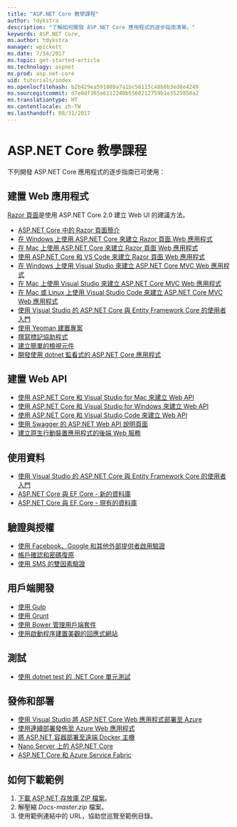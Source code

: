 ```yaml
---
title: "ASP.NET Core 教學課程"
author: tdykstra
description: "了解如何開發 ASP.NET Core 應用程式的逐步指南清單。"
keywords: ASP.NET Core,
ms.author: tdykstra
manager: wpickett
ms.date: 7/14/2017
ms.topic: get-started-article
ms.technology: aspnet
ms.prod: asp.net-core
uid: tutorials/index
ms.openlocfilehash: b2b429ea591809a7a1bc58115c48b8b3ed8e4249
ms.sourcegitcommit: d7e0df365a6112240b5560212759b1e3525850a2
ms.translationtype: HT
ms.contentlocale: zh-TW
ms.lasthandoff: 08/31/2017
---
```

# <a name="aspnet-core-tutorials"></a>ASP.NET Core 教學課程

下列開發 ASP.NET Core 應用程式的逐步指南已可使用：

## <a name="building-web-applications"></a>建置 Web 應用程式

[Razor 頁面](xref:mvc/razor-pages/index)是使用 ASP.NET Core 2.0 建立 Web UI 的建議方法。

* [ASP.NET Core 中的 Razor 頁面簡介](xref:mvc/razor-pages/index)
* [在 Windows 上使用 ASP.NET Core 來建立 Razor 頁面 Web 應用程式](xref:tutorials/razor-pages/index)
* [在 Mac 上使用 ASP.NET Core 來建立 Razor 頁面 Web 應用程式](xref:tutorials/razor-pages-mac/index)  
* [使用 ASP.NET Core 和 VS Code 來建立 Razor 頁面 Web 應用程式](xref:tutorials/razor-pages-vsc/index) 
* [在 Windows 上使用 Visual Studio 來建立 ASP.NET Core MVC Web 應用程式](first-mvc-app/index.md)
* [在 Mac 上使用 Visual Studio 來建立 ASP.NET Core MVC Web 應用程式](first-mvc-app-mac/index.md)
* [在 Mac 或 Linux 上使用 Visual Studio Code 來建立 ASP.NET Core MVC Web 應用程式](first-mvc-app-xplat/index.md)
* [使用 Visual Studio 的 ASP.NET Core 與 Entity Framework Core 的使用者入門](../data/ef-mvc/index.md)
* [使用 Yeoman 建置專案](../client-side/yeoman.md)
* [撰寫標記協助程式](../mvc/views/tag-helpers/authoring.md)
* [建立簡單的檢視元件](../mvc/views/view-components.md#walkthrough-creating-a-simple-view-component)
* [開發使用 dotnet 監看式的 ASP.NET Core 應用程式](dotnet-watch.md)

## <a name="building-web-apis"></a>建置 Web API
* [使用 ASP.NET Core 和 Visual Studio for Mac 來建立 Web API](xref:tutorials/first-web-api-mac)
* [使用 ASP.NET Core 和 Visual Studio for Windows 來建立 Web API](first-web-api.md)
* [使用 ASP.NET Core 和 Visual Studio Code 來建立 Web API](web-api-vsc.md)
* [使用 Swagger 的 ASP.NET Web API 說明頁面](web-api-help-pages-using-swagger.md)
* [建立原生行動裝置應用程式的後端 Web 服務](../mobile/native-mobile-backend.md)

## <a name="working-with-data"></a>使用資料
* [使用 Visual Studio 的 ASP.NET Core 與 Entity Framework Core 的使用者入門](../data/ef-mvc/index.md)
* [ASP.NET Core 與 EF Core - 新的資料庫](https://docs.microsoft.com/ef/core/get-started/aspnetcore/new-db)
* [ASP.NET Core 與 EF Core - 現有的資料庫](https://docs.microsoft.com/ef/core/get-started/aspnetcore/existing-db)

## <a name="authentication-and-authorization"></a>驗證與授權
* [使用 Facebook、Google 和其他外部提供者啟用驗證](../security/authentication/social/index.md)
* [帳戶確認和密碼復原](../security/authentication/accconfirm.md)
* [使用 SMS 的雙因素驗證](../security/authentication/2fa.md)

## <a name="client-side-development"></a>用戶端開發
* [使用 Gulp](../client-side/using-gulp.md)
* [使用 Grunt](../client-side/using-grunt.md)
* [使用 Bower 管理用戶端套件](../client-side/bower.md)
* [使用啟動程序建置美觀的回應式網站](../client-side/bootstrap.md)

## <a name="testing"></a>測試
* [使用 dotnet test 的 .NET Core 單元測試](https://docs.microsoft.com/dotnet/articles/core/testing/unit-testing-with-dotnet-test)

## <a name="publishing-and-deployment"></a>發佈和部署
* [使用 Visual Studio 將 ASP.NET Core Web 應用程式部署至 Azure](publish-to-azure-webapp-using-vs.md)
* [使用連續部署發佈至 Azure Web 應用程式](../publishing/azure-continuous-deployment.md)
* [將 ASP.NET 容器部署至遠端 Docker 主機](https://docs.microsoft.com/azure/vs-azure-tools-docker-hosting-web-apps-in-docker)
* [Nano Server 上的 ASP.NET Core](nano-server.md)
* [ASP.NET Core 和 Azure Service Fabric](https://docs.microsoft.com/azure/service-fabric/service-fabric-add-a-web-frontend)

<a name="download"></a> 
## <a name="how-to-download-a-sample"></a>如何下載範例
1. [下載 ASP.NET 存放庫 ZIP 檔案](https://github.com/aspnet/docs/archive/master.zip)。
1. 解壓縮 *Docs-master.zip* 檔案。
1. 使用範例連結中的 URL，協助您巡覽至範例目錄。 
